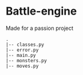# Battle-engine
Made for a passion project

```
.
|-- classes.py
|-- error.py
|-- main.py
|-- monsters.py
|-- moves.py
```